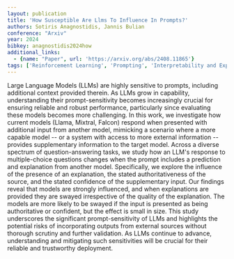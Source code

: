 ```yaml
---
layout: publication
title: 'How Susceptible Are Llms To Influence In Prompts?'
authors: Sotiris Anagnostidis, Jannis Bulian
conference: "Arxiv"
year: 2024
bibkey: anagnostidis2024how
additional_links:
  - {name: "Paper", url: 'https://arxiv.org/abs/2408.11865'}
tags: ['Reinforcement Learning', 'Prompting', 'Interpretability and Explainability']
---
```

Large Language Models (LLMs) are highly sensitive to prompts, including
additional context provided therein. As LLMs grow in capability, understanding
their prompt-sensitivity becomes increasingly crucial for ensuring reliable and
robust performance, particularly since evaluating these models becomes more
challenging. In this work, we investigate how current models (Llama, Mixtral,
Falcon) respond when presented with additional input from another model,
mimicking a scenario where a more capable model -- or a system with access to
more external information -- provides supplementary information to the target
model. Across a diverse spectrum of question-answering tasks, we study how an
LLM's response to multiple-choice questions changes when the prompt includes a
prediction and explanation from another model. Specifically, we explore the
influence of the presence of an explanation, the stated authoritativeness of
the source, and the stated confidence of the supplementary input. Our findings
reveal that models are strongly influenced, and when explanations are provided
they are swayed irrespective of the quality of the explanation. The models are
more likely to be swayed if the input is presented as being authoritative or
confident, but the effect is small in size. This study underscores the
significant prompt-sensitivity of LLMs and highlights the potential risks of
incorporating outputs from external sources without thorough scrutiny and
further validation. As LLMs continue to advance, understanding and mitigating
such sensitivities will be crucial for their reliable and trustworthy
deployment.

